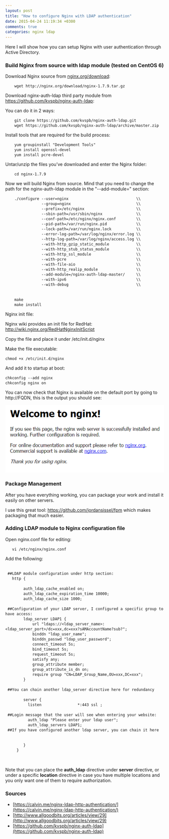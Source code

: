 ```yaml
---
layout: post
title: "How to configure Nginx with LDAP authentication"
date: 2015-04-24 11:19:34 +0300
comments: true
categories: nginx ldap
---
```

Here I will show how you can setup Nginx with user authentication through Active Directory.
<!--more-->

### **Build Nginx from source with ldap module (tested on CentOS 6)** ###


Download Nginx source from [nginx.org/download](http://nginx.org/download/):

```
    wget http://nginx.org/download/nginx-1.7.9.tar.gz 
```

Download nginx-auth-ldap third party module from https://github.com/kvspb/nginx-auth-ldap: 

You can do it in 2 ways:

```
    git clone https://github.com/kvspb/nginx-auth-ldap.git
    wget https://github.com/kvspb/nginx-auth-ldap/archive/master.zip
```

Install tools that are required for the build process:

```
    yum groupinstall "Development Tools"
    yum install openssl-devel
    yum install pcre-devel
```

Untar/unzip the files you’ve downloaded and enter the Nginx folder:

```
    cd nginx-1.7.9
```

Now we will build Nginx from source. Mind that you need to change the path for the nginx-auth-ldap module in the "--add-module=" section:

```
    ./configure --user=nginx                              \\
                --group=nginx                             \\
                --prefix=/etc/nginx                       \\
                --sbin-path=/usr/sbin/nginx               \\
                --conf-path=/etc/nginx/nginx.conf         \\
                --pid-path=/var/run/nginx.pid             \\
                --lock-path=/var/run/nginx.lock           \\
                --error-log-path=/var/log/nginx/error.log \\
                --http-log-path=/var/log/nginx/access.log \\ 
                --with-http_gzip_static_module            \\
                --with-http_stub_status_module            \\
                --with-http_ssl_module                    \\
                --with-pcre                               \\
                --with-file-aio                           \\
                --with-http_realip_module                 \\
                --add-module=/nginx-auth-ldap-master/     \\
                --with-ipv6                               \\
                --with-debug                              \\
    
    
    make
    make install
```


Nginx init file:

Nginx wiki provides an init file for RedHat: http://wiki.nginx.org/RedHatNginxInitScript

Copy the file and place it under /etc/init.d/nginx

Make the file executable: 

```
chmod +x /etc/init.d/nginx
```

And add it to startup at boot:

```
chkconfig --add nginx
chkconfig nginx on
```

You can now check that Nginx is available on the default port by going to http://FQDN, this is the output you should see:

![nginx_image](/images/nginx.png)

### **Package Management** ###
After you have everything working, you can package your work and install it easily on other servers. 

I use this great tool: https://github.com/jordansissel/fpm which makes packaging that much easier.

### **Adding LDAP module to Nginx configuration file** ###

Open nginx.conf file for editing:

```
   vi /etc/nginx/nginx.conf
```

Add the following:

```  
 
 ##LDAP module configuration under http section:
   http {
    
		auth_ldap_cache_enabled on;
		auth_ldap_cache_expiration_time 10000;
		auth_ldap_cache_size 1000;
 
 ##Configuration of your LDAP server, I configured a specific group to have access:
		ldap_server LDAP1 {
			url "ldaps://<ldap_server_name>:<ldap_server_port>/dc=xxx,dc=xxx?sAMAccountName?sub?";
			binddn "ldap_user_name";
			binddn_passwd "ldap_user_password";
			connect_timeout 5s;
			bind_timeout 5s;
			request_timeout 5s;
			satisfy any;
			group_attribute member;
			group_attribute_is_dn on;
			require group "CN=LDAP_Group_Name,OU=xxx,DC=xxx";
		}

 ##You can chain another ldap_server directive here for redundancy
 
		server {
		  listen                *:443 ssl ;

 ##Login message that the user will see when entering your website:
		  auth_ldap "Please enter your ldap user";
		  auth_ldap_servers LDAP1;
 ##If you have configured another ldap server, you can chain it here  


		}
	 }

    
```

Note that you can place the **auth_ldap** directive under **server** directive, or under a specific **location** directive in case you have multiple locations and you only want one of them to require authorization.


### **Sources** ###

* [https://calvin.me/nginx-ldap-http-authentication/](https://calvin.me/nginx-ldap-http-authentication/)
* [http://www.allgoodbits.org/articles/view/29](http://www.allgoodbits.org/articles/view/29)
* [https://github.com/kvspb/nginx-auth-ldap](https://github.com/kvspb/nginx-auth-ldap)